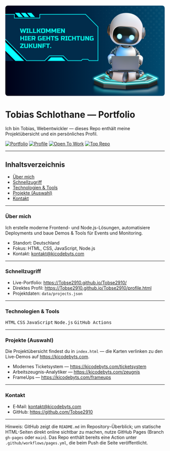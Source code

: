 <!-- Local PNG banner placed in the repo root as requested; using HTML for center and responsive sizing -->
<p align="center">
	<img src="./banner%20(2).png" alt="banner" style="max-width:100%;height:auto; border-radius:8px;" />
</p>

# Tobias Schlothane — Portfolio

Ich bin Tobias, Webentwickler — dieses Repo enthält meine Projektübersicht und ein persönliches Profil.

<!-- Badge row similar to screenshot -->
[![Portfolio](https://img.shields.io/badge/PORTFOLIO-blue?style=for-the-badge&logo=github)](https://Tobse2910.github.io/Tobse2910/)
[![Profile](https://img.shields.io/badge/PROFILE-gray?style=for-the-badge&logo=github)](https://Tobse2910.github.io/Tobse2910/profile.html)
[![Open To Work](https://img.shields.io/badge/OPEN--TO--WORK-green?style=for-the-badge&logo=google)](#contact)
[![Top Repo](https://img.shields.io/badge/TOP--REPO-purple?style=for-the-badge&logo=github)](https://github.com/Tobse2910)

---

## Inhaltsverzeichnis

- [Über mich](#über-mich)
- [Schnellzugriff](#schnellzugriff)
- [Technologien & Tools](#technologien--tools)
- [Projekte (Auswahl)](#projekte-auswahl)
- [Kontakt](#kontakt)

---

### Über mich

Ich erstelle moderne Frontend- und Node.js-Lösungen, automatisiere Deployments und baue Demos & Tools für Events und Monitoring.

- Standort: Deutschland
- Fokus: HTML, CSS, JavaScript, Node.js
- Kontakt: kontakt@kicodebyts.com

---

### Schnellzugriff

- Live-Portfolio: https://Tobse2910.github.io/Tobse2910/
- Direktes Profil: https://Tobse2910.github.io/Tobse2910/profile.html
- Projektdaten: `data/projects.json`

---

### Technologien & Tools

<kbd>HTML</kbd> <kbd>CSS</kbd> <kbd>JavaScript</kbd> <kbd>Node.js</kbd> <kbd>GitHub Actions</kbd>

---

### Projekte (Auswahl)

Die Projektübersicht findest du in `index.html` — die Karten verlinken zu den Live-Demos auf https://kicodebyts.com.

- Modernes Ticketsystem — https://kicodebyts.com/ticketsystem
- Arbeitszeugnis-Analytiker — https://kicodebyts.com/zeugnis
- FrameUps — https://kicodebyts.com/frameups

---

### Kontakt

- E‑Mail: kontakt@kicodebyts.com
- GitHub: https://github.com/Tobse2910

---

Hinweis: GitHub zeigt die `README.md` im Repository–Überblick; um statische HTML-Seiten direkt online sichtbar zu machen, nutze GitHub Pages (Branch `gh-pages` oder `main`). Das Repo enthält bereits eine Action unter `.github/workflows/pages.yml`, die beim Push die Seite veröffentlicht.


